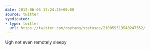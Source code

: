 ```yaml
---
date: 2012-06-05 17:24:25+00:00
source: twitter
syndicated:
- type: twitter
  url: https://twitter.com/roytang/statuses/210059513540247552/
---
```


Ugh not even remotely sleepy